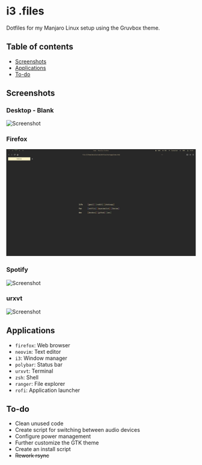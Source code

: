 # i3 .files

Dotfiles for my Manjaro Linux setup using the Gruvbox theme.

## Table of contents
<!--ts-->
   * [Screenshots](#screenshots)
   * [Applications](#applications)
   * [To-do](#to-do)
<!--te-->

## Screenshots
### Desktop - Blank
![Screenshot](/screenshots/desktop.jpg-27.03.20)

### Firefox
![Screenshot](/screenshots/firefox-27.03.20.jpg)

### Spotify
![Screenshot](/screenshots/spotify-27.0.3.20.jpg)

### urxvt
![Screenshot](/screenshots/urxvt-27.0.3.20.jpg)

## Applications
- `firefox`: Web browser
- `neovim`: Text editor
- `i3`: Window manager
- `polybar`: Status bar
- `urxvt`: Terminal
- `zsh`: Shell
- `ranger`: File explorer
- `rofi`: Application launcher

## To-do
- Clean unused code
- Create script for switching between audio devices
- Configure power management
- Further customize the GTK theme
- Create an install script
- ~~Rework rsync~~

